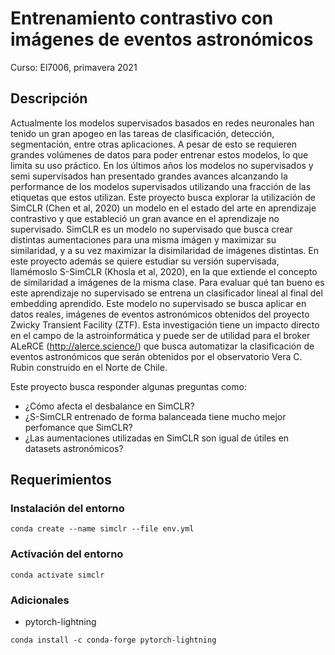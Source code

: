 # Entrenamiento contrastivo con imágenes de eventos astronómicos

Curso: El7006, primavera 2021


## Descripción

Actualmente los modelos supervisados basados en redes neuronales han tenido
un gran apogeo en las tareas de clasificación, detección, segmentación, entre otras
aplicaciones. A pesar de esto se requieren grandes volúmenes de datos para poder entrenar
estos modelos, lo que limita su uso práctico. En los últimos años los modelos no supervisados y
semi supervisados han presentado grandes avances alcanzando la performance de los
modelos supervisados utilizando una fracción de las etiquetas que estos utilizan.
Este proyecto busca explorar la utilización de SimCLR (Chen et al, 2020) un modelo en el
estado del arte en aprendizaje contrastivo y que estableció un gran avance en el aprendizaje no
supervisado. SimCLR es un modelo no supervisado que busca crear distintas aumentaciones
para una misma imágen y maximizar su similaridad, y a su vez maximizar la disimilaridad de
imágenes distintas. En este proyecto además se quiere estudiar su versión supervisada,
llamémoslo S-SimCLR (Khosla et al, 2020), en la que extiende el concepto de similaridad a
imágenes de la misma clase. Para evaluar qué tan bueno es este aprendizaje no supervisado
se entrena un clasificador lineal al final del embedding aprendido.
Este modelo no supervisado se busca aplicar en datos reales, imágenes de eventos
astronómicos obtenidos del proyecto Zwicky Transient Facility (ZTF). Esta investigación tiene
un impacto directo en el campo de la astroinformática y puede ser de utilidad para el broker
ALeRCE (http://alerce.science/) que busca automatizar la clasificación de eventos astronómicos
que serán obtenidos por el observatorio Vera C. Rubin construido en el Norte de Chile.

Este proyecto busca responder algunas preguntas como:

* ¿Cómo afecta el desbalance en SimCLR?
* ¿S-SimCLR entrenado de forma balanceada tiene mucho mejor perfomance que SimCLR?
* ¿Las aumentaciones utilizadas en SimCLR son igual de útiles en datasets astronómicos?


## Requerimientos

### Instalación del entorno
```
conda create --name simclr --file env.yml
```
### Activación del entorno
```
conda activate simclr
```

### Adicionales
* pytorch-lightning
```
conda install -c conda-forge pytorch-lightning
```
